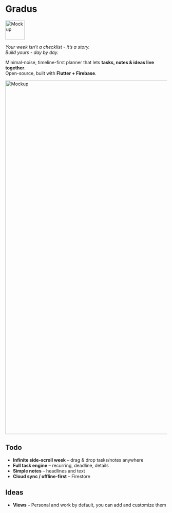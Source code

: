 # Gradus 
<img height="60" alt="Mockup" src="https://github.com/user-attachments/assets/cce8f292-a8ab-4ff9-942a-7c3fce48f894" />

*Your week isn’t a checklist - it’s a story.*<br>
*Build yours - day by day.*


Minimal-noise, timeline-first planner that lets **tasks, notes & ideas live together**.  
Open-source, built with **Flutter + Firebase**.

<img width="1102" alt="Mockup" src="https://github.com/user-attachments/assets/f6485998-eb30-489a-a24d-37a6d93a4dc4" />

## Todo

- **Infinite side-scroll week** – drag & drop tasks/notes anywhere
- **Full task engine** – recurring, deadline, details
- **Simple notes** – headlines and text
- **Cloud sync / offline-first** – Firestore

## Ideas

- **Views** – Personal and work by default, you can add and customize them
